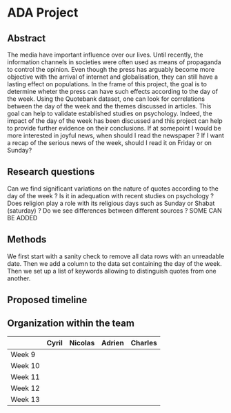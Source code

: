 # ADA Project 

## Abstract 

The media have important influence over our lives. Until recently, the information channels in societies were often used as means of propaganda to control the opinion. Even though the press has arguably become more objective with the arrival of internet and globalisation, they can still have a lasting effect on populations. In the frame of this project, the goal is to determine wheter the press can have such effects according to the day of the week. Using the Quotebank dataset, one can look for correlations between the day of the week and the themes discussed in articles. This goal can help to validate established studies on psychology. Indeed, the impact of the day of the week has been discussed and this project can help to provide further evidence on their conclusions. If at somepoint I would be more interested in joyful news, when should I read the newspaper ? If I want a recap of the serious news of the week, should I read it on Friday or on Sunday?

## Research questions

Can we find significant variations on the nature of quotes according to the day of the week ? Is it in adequation with recent studies on psychology ? Does religion play a role with its religious days such as Sunday or Shabat (saturday) ? Do we see differences between different sources ?  SOME CAN BE ADDED

## Methods

We first start with a sanity check to remove all data rows with an unreadable date. Then we add a column to the data set containing the day of the week. Then we set up a list of keywords allowing to distinguish quotes from one another. 

## Proposed timeline



## Organization within the team

| |  Cyril | Nicolas  | Adrien  | Charles  |
|---|---|---|---|---|
| Week 9  |   |   |   |   |
| Week 10  |   |   |   |   |
|  Week 11 |   |   |   |   |
|  Week 12 |   |   |   |   |
| Week 13  |   |   |   |   |
